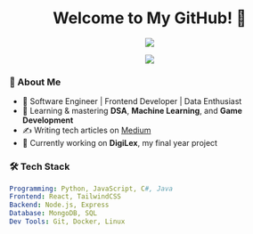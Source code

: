 <h1 align="center">Welcome to My GitHub! 💜</h1>

<p align="center">
  <a href="https://www.linkedin.com/in/nawal-shahid113">
    <img src="https://img.shields.io/badge/LinkedIn-0077B5?style=flat&logo=linkedin&logoColor=white">
  </a>
</p>

<p align="center">
  <img src="https://capsule-render.vercel.app/api?type=waving&color=BD93F9&height=120&section=header">
</p>

### 💜 About Me
- 🚀 Software Engineer | Frontend Developer | Data Enthusiast
- 📖 Learning & mastering **DSA**, **Machine Learning**, and **Game Development**
- ✍️ Writing tech articles on [Medium](https://medium.com/@nawal.shahid113)
- 🎯 Currently working on **DigiLex**, my final year project

### 🛠 Tech Stack
```yaml
Programming: Python, JavaScript, C#, Java
Frontend: React, TailwindCSS
Backend: Node.js, Express
Database: MongoDB, SQL
Dev Tools: Git, Docker, Linux
